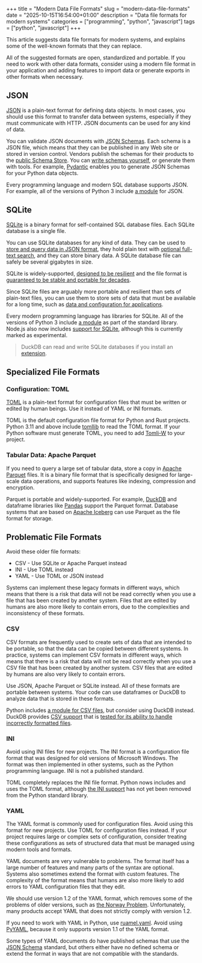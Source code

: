 +++
title = "Modern Data File Formats"
slug = "modern-data-file-formats"
date = "2025-10-15T16:54:00+01:00"
description = "Data file formats for modern systems"
categories = ["programming", "python", "javascript"]
tags = ["python", "javascript"]
+++

This article suggests data file formats for modern systems, and explains some of the well-known formats that they can replace.

All of the suggested formats are open, standardized and portable. If you need to work with other data formats, consider using a modern file format in your application and adding features to import data or generate exports in other formats when necessary.

## JSON

[JSON](https://en.wikipedia.org/wiki/JSON) is a plain-text format for defining data objects. In most cases, you should use this format to transfer data between systems, especially if they must communicate with HTTP. JSON documents can be used for any kind of data.

You can validate JSON documents with [JSON Schemas](https://json-schema.org/). Each schema is a JSON file, which means that they can be published in any Web site or stored in version control. Vendors publish the schemas for their products to the [public Schema Store](https://www.schemastore.org/). You can [write schemas yourself](https://json-schema.org/learn/getting-started-step-by-step), or generate them with tools. For example, [Pydantic](https://docs.pydantic.dev/) enables you to generate JSON Schemas for your Python data objects.

Every programming language and modern SQL database supports JSON. For example, all of the versions of Python 3 include [a module](https://docs.python.org/3/library/json.html) for JSON.

## SQLite

[SQLite](https://sqlite.org) is a binary format for self-contained SQL database files. Each SQLite database is a single file.

You can use SQLite databases for any kind of data. They can be used to [store and query data in JSON format](https://sqlite.org/json1.html), they hold plain text with [optional full-text search](sqlite.org/fts5.html), and they can store binary data. A SQLite database file can safely be several gigabytes in size.

SQLite is widely-supported, [designed to be resilient](https://sqlite.org/hirely.html) and the file format is [guaranteed to be stable and portable for decades](https://sqlite.org/lts.html).

Since SQLite files are arguably more portable and resilient than sets of plain-text files, you can use them to store sets of data that must be available for a long time, such as [data and configuration for applications](https://sqlite.org/appfileformat.html).

Every modern programming language has libraries for SQLite. All of the versions of Python 3 include [a module](https://docs.python.org/3/library/sqlite3.html) as part of the standard library. Node.js also now includes [support for SQLite](https://nodejs.org/api/sqlite.html), although this is currently marked as experimental.

> DuckDB can read and write SQLite databases if you install an [extension](https://duckdb.org/docs/stable/core_extensions/sqlite).

## Specialized File Formats

### Configuration: TOML

[TOML](https://toml.io/) is a plain-text format for configuration files that must be written or edited by human beings. Use it instead of YAML or INI formats.

TOML is the default configuration file format for Python and Rust projects. Python 3.11 and above include [tomllib](https://docs.python.org/3/library/tomllib.html) to read the TOML format. If your Python software must generate TOML, you need to add [Tomli-W](https://pypi.org/project/tomli-w/) to your project.

### Tabular Data: Apache Parquet

If you need to query a large set of tabular data, store a copy in [Apache Parquet](https://parquet.apache.org/) files. It is a binary file format that is specifically designed for large-scale data operations, and supports features like indexing, compression and encryption.

Parquet is portable and widely-supported. For example, [DuckDB](https://duckdb.org/) and dataframe libraries like [Pandas](https://pandas.pydata.org/) support the Parquet format. Database systems that are based on [Apache Iceberg](https://iceberg.apache.org/) can use Parquet as the file format for storage.

## Problematic File Formats

Avoid these older file formats:

- CSV - Use SQLite or Apache Parquet instead
- INI - Use TOML instead
- YAML - Use TOML or JSON instead

Systems can implement these legacy formats in different ways, which means that there is a risk that data will not be read correctly when you use a file that has been created by another system. Files that are edited by humans are also more likely to contain errors, due to the complexities and inconsistency of these formats.

### CSV

CSV formats are frequently used to create sets of data that are intended to be portable, so that the data can be copied between different systems. In practice, systems can implement CSV formats in different ways, which means that there is a risk that data will not be read correctly when you use a CSV file that has been created by another system. CSV files that are edited by humans are also very likely to contain errors.

Use JSON, Apache Parquet or SQLite instead. All of these formats are portable between systems. Your code can use dataframes or DuckDB to analyze data that is stored in these formats.

Python includes [a module for CSV files](https://docs.python.org/3/library/csv.html), but consider using DuckDB instead. DuckDB provides [CSV support](https://duckdb.org/docs/stable/data/csv/overview.html) that is [tested for its ability to handle incorrectly formatted files](https://duckdb.org/2025/04/16/duckdb-csv-pollock-benchmark.html).

### INI

Avoid using INI files for new projects. The INI format is a configuration file format that was designed for old versions of Microsoft Windows. The format was then implemented in other systems, such as the Python programming language. INI is not a published standard.

TOML completely replaces the INI file format. Python nows includes and uses the TOML format, although [the INI support](https://docs.python.org/3/library/configparser.html) has not yet been removed from the Python standard library.

### YAML

The YAML format is commonly used for configuration files. Avoid using this format for new projects. Use TOML for configuration files instead. If your project requires large or complex sets of configuration, consider treating these configurations as sets of structured data that must be managed using modern tools and formats.

YAML documents are very vulnerable to problems. The format itself has a large number of features and many parts of the syntax are optional. Systems also sometimes extend the format with custom features. The complexity of the format means that humans are also more likely to add errors to YAML configuration files that they edit.

We should use version 1.2 of the YAML format, which removes some of the problems of older versions, such as [the Norway Problem](https://hitchdev.com/strictyaml/why/implicit-typing-removed/). Unfortunately, many products accept YAML that does not strictly comply with version 1.2.

If you need to work with YAML in Python, use [ruamel.yaml](https://pypi.org/project/ruamel.yaml/). Avoid using [PyYAML](https://pypi.org/project/PyYAML/), because it only supports version 1.1 of the YAML format.

Some types of YAML documents do have published schemas that use the [JSON Schema](https://json-schema.org/) standard, but others either have no defined schema or extend the format in ways that are not compatible with the standards.
